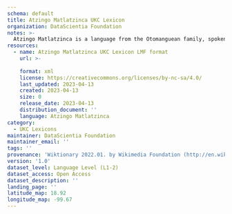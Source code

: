 ```yaml
---
schema: default
title: Atzingo Matlatzinca UKC Lexicon
organization: DataScientia Foundation
notes: >-
  Atzingo Matlatzinca is a language from the Otomanguean family, spoken in North America. The UKC Lexicon of Atzingo Matlatzinca is represented as a lexico-semantic network. It consists of words, word senses, synsets, as well as sense-level and synset-level relationships.
resources:
  - name: Atzingo Matlatzinca UKC Lexicon LMF format
    url: >-
      
    format: xml
    license: https://creativecommons.org/licenses/by-nc-sa/4.0/
    last_updated: 2023-04-13
    created: 2023-04-13
    size: 0
    release_date: 2023-04-13
    distribution_document: ''
    language: Atzingo Matlatzinca
category:
  - UKC Lexicons
maintainer: DataScientia Foundation
maintainer_email: ''
tags: ''
provenance: 'Wiktionary 2022.01. by Wikimedia Foundation (http://en.wiktionary.org); CogNet 2.1 by Khuyagbaatar Batsuren, National University of Mongolia (http://cognet.ukc.disi.unitn.it); Native Languages of the Americas 2021.11. by Laura Redish and Orrin Lewis (http://www.native-languages.org); Princeton WordNet 2.1 by Princeton University (https://wordnet.princeton.edu)'
version: '1.0'
dataset_level: Language Level (L1-2)
dataset_access: Open Access
dataset_description: ''
landing_page: ''
latitude_map: 18.92
longitude_map: -99.67
---
```


